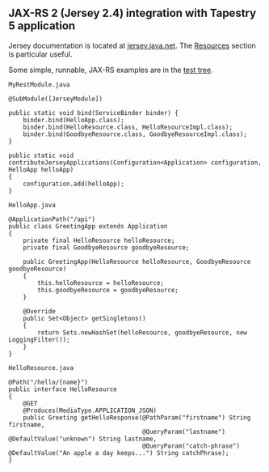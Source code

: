 ## JAX-RS 2 (Jersey 2.4) integration with Tapestry 5 application

Jersey documentation is located at [jersey.java.net](https://jersey.java.net/documentation/latest/index.html). The [Resources](https://jersey.java.net/documentation/latest/jaxrs-resources.html) section is particular useful.

Some simple, runnable, JAX-RS examples are in the [test tree](src/test/java/org/apache/tapestry5/services/jersey/rest).

    MyRestModule.java

```
@SubModule([JerseyModule])

public static void bind(ServiceBinder binder) {
	binder.bind(HelloApp.class);
	binder.bind(HelloResource.class, HelloResourceImpl.class);
	binder.bind(GoodbyeResource.class, GoodbyeResourceImpl.class);
}

public static void contributeJerseyApplications(Configuration<Application> configuration, HelloApp helloApp)
{
	configuration.add(helloApp);
}
```

	HelloApp.java

```
@ApplicationPath("/api")
public class GreetingApp extends Application
{
	private final HelloResource helloResource;
	private final GoodbyeResource goodbyeResource;

	public GreetingApp(HelloResource helloResource, GoodbyeResource goodbyeResource)
	{
		this.helloResource = helloResource;
		this.goodbyeResource = goodbyeResource;
	}

	@Override
	public Set<Object> getSingletons()
	{
		return Sets.newHashSet(helloResource, goodbyeResource, new LoggingFilter());
	}
}
```

	HelloResource.java

```
@Path("/hello/{name}")
public interface HelloResource
{
    @GET
    @Produces(MediaType.APPLICATION_JSON)
    public Greeting getHelloResponse(@PathParam("firstname") String firstname,
                                     @QueryParam("lastname") @DefaultValue("unknown") String lastname,
                                     @QueryParam("catch-phrase") @DefaultValue("An apple a day keeps...") String catchPhrase);
}
```
